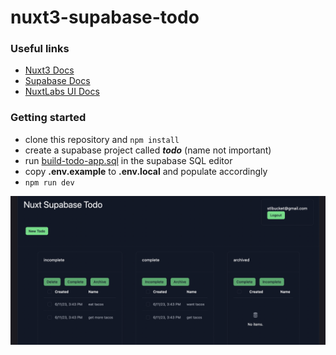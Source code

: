 # nuxt3-supabase-todo
### Useful links
- [Nuxt3 Docs](https://nuxt.com/docs)
- [Supabase Docs](https://supabase.com/docs)
- [NuxtLabs UI Docs](https://ui.nuxtlabs.com/getting-started)

### Getting started
- clone this repository and ```npm install```
- create a supabase project called ***todo*** (name not important)
- run [build-todo-app.sql](./sql-scripts/build-todo-app.sql) in the supabase SQL editor
- copy **.env.example** to **.env.local** and populate accordingly 
- ```npm run dev```

![nuxt3-supabase-todo](docs/nuxt3-supabase-todo.png)
